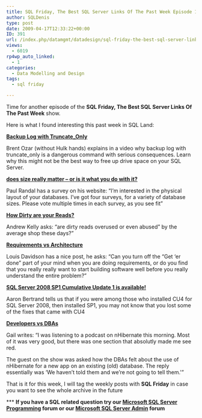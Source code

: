 ```yaml
---
title: SQL Friday, The Best SQL Server Links Of The Past Week Episode 18
author: SQLDenis
type: post
date: 2009-04-17T12:33:22+00:00
ID: 391
url: /index.php/datamgmt/datadesign/sql-friday-the-best-sql-server-links-of-19/
views:
  - 6019
rp4wp_auto_linked:
  - 1
categories:
  - Data Modelling and Design
tags:
  - sql friday

---
```

Time for another episode of the **SQL Friday, The Best SQL Server Links Of The Past Week** show.
  
Here is what I found interesting this past week in SQL Land:

**[Backup Log with Truncate_Only][1]**
  
Brent Ozar (without Hulk hands) explains in a video why backup log with truncate_only is a dangerous command with serious consequences. Learn why this might not be the best way to free up drive space on your SQL Server.

**[does size really matter &#8211; or is it what you do with it?][2]**
  
Paul Randal has a survey on his website: &#8220;I&#8217;m interested in the physical layout of your databases. I&#8217;ve got four surveys, for a variety of database sizes. Please vote multiple times in each survey, as you see fit&#8221;

**[How Dirty are your Reads?][3]**
  
Andrew Kelly asks: &#8220;are dirty reads overused or even abused” by the average shop these days?&#8221;

**[Requirements vs Architecture][4]**
  
Louis Davidson has a nice post, he asks: &#8220;Can you turn off the “Get ‘er done” part of your mind when you are doing requirements, or do you find that you really really want to start building software well before you really understand the entire problem?&#8221;

**[SQL Server 2008 SP1 Cumulative Update 1 is available!][5]**
  
Aaron Bertrand tells us that if you were among those who installed CU4 for SQL Server 2008, then installed SP1, you may not know that you lost some of the fixes that came with CU4

**[Developers vs DBAs][6]**
  
Gail writes: &#8220;I was listening to a podcast on nHibernate this morning. Most of it was very good, but there was one section that absolutly made me see red.

The guest on the show was asked how the DBAs felt about the use of nHibernate for a new app on an existing (old) database. The reply essentially was &#8216;We haven&#8217;t told them and we’re not going to tell them.'&#8221;



That is it for this week, I will tag the weekly posts with **SQL Friday** in case you want to see the whole archive in the future

\*** **If you have a SQL related question try our [Microsoft SQL Server Programming][7] forum or our [Microsoft SQL Server Admin][8] forum**<ins></ins>

 [1]: http://sqlserverpedia.com/blog/sql-server-management/backup-log-with-truncate_only/
 [2]: http://www.sqlskills.com/BLOGS/PAUL/post/Weekly-survey-does-size-really-matter-or-is-it-what-you-do-with-it.aspx
 [3]: http://sqlblog.com/blogs/andrew_kelly/archive/2009/04/10/how-dirty-are-your-reads.aspx
 [4]: http://sqlblog.com/blogs/louis_davidson/archive/2009/04/12/requirements-vs-architecture.aspx
 [5]: http://sqlblog.com/blogs/aaron_bertrand/archive/2009/04/15/sql-server-2008-sp1-cumulative-update-1-is-available.aspx
 [6]: http://feedproxy.google.com/~r/SqlInTheWild/~3/mP2NcDDRCVw/
 [7]: http://forum.ltd.local/viewforum.php?f=17
 [8]: http://forum.ltd.local/viewforum.php?f=22